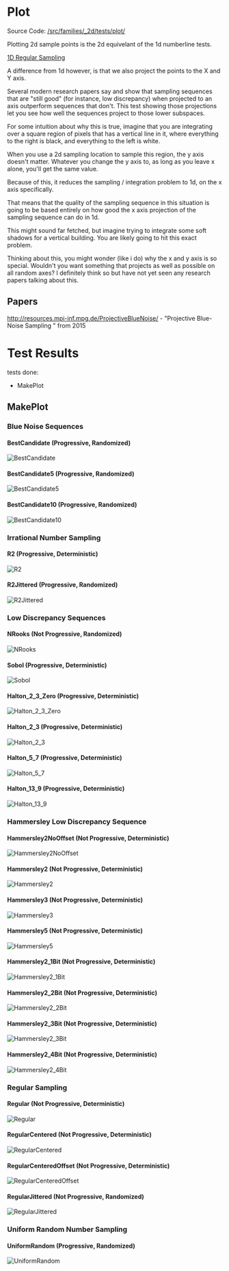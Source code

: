 # Plot
Source Code: [/src/families/_2d/tests/plot/](../../../../src/families/_2d/tests/plot/)

Plotting 2d sample points is the 2d equivelant of the 1d numberline tests.

[1D Regular Sampling](../../../_1d/tests/numberline/page.md)  

A difference from 1d however, is that we also project the points to the X and Y axis.

Several modern research papers say and show that sampling sequences that are "still good" (for instance, low discrepancy) when projected to an axis outperform sequences that don't.  This test showing those projections let you see how well the sequences project to those lower subspaces.

For some intuition about why this is true, imagine that you are integrating over a square region of pixels that has a vertical line in it, where everything to the right is black, and everything to the left is white.

When you use a 2d sampling location to sample this region, the y axis doesn't matter. Whatever you change the y axis to, as long as you leave x alone, you'll get the same value.

Because of this, it reduces the sampling / integration problem to 1d, on the x axis specifically.

That means that the quality of the sampling sequence in this situation is going to be based entirely on how good the x axis projection of the sampling sequence can do in 1d.

This might sound far fetched, but imagine trying to integrate some soft shadows for a vertical building.  You are likely going to hit this exact problem.

Thinking about this, you might wonder (like i do) why the x and y axis is so special.  Wouldn't you want something that projects as well as possible on all random axes?  I definitely think so but have not yet seen any research papers talking about this.

## Papers

http://resources.mpi-inf.mpg.de/ProjectiveBlueNoise/ - "Projective Blue-Noise Sampling " from 2015
# Test Results
 tests done:
* MakePlot
## MakePlot
### Blue Noise Sequences
#### BestCandidate (Progressive, Randomized)
![BestCandidate](../../../_2d/samples/blue_noise/MakePlot_BestCandidate.png)  
#### BestCandidate5 (Progressive, Randomized)
![BestCandidate5](../../../_2d/samples/blue_noise/MakePlot_BestCandidate5.png)  
#### BestCandidate10 (Progressive, Randomized)
![BestCandidate10](../../../_2d/samples/blue_noise/MakePlot_BestCandidate10.png)  
### Irrational Number Sampling
#### R2 (Progressive, Deterministic)
![R2](../../../_2d/samples/irrational_numbers/MakePlot_R2.png)  
#### R2Jittered (Progressive, Randomized)
![R2Jittered](../../../_2d/samples/irrational_numbers/MakePlot_R2Jittered.png)  
### Low Discrepancy Sequences
#### NRooks (Not Progressive, Randomized)
![NRooks](../../../_2d/samples/lds/MakePlot_NRooks.png)  
#### Sobol (Progressive, Deterministic)
![Sobol](../../../_2d/samples/lds/MakePlot_Sobol.png)  
#### Halton_2_3_Zero (Progressive, Deterministic)
![Halton_2_3_Zero](../../../_2d/samples/lds/MakePlot_Halton_2_3_Zero.png)  
#### Halton_2_3 (Progressive, Deterministic)
![Halton_2_3](../../../_2d/samples/lds/MakePlot_Halton_2_3.png)  
#### Halton_5_7 (Progressive, Deterministic)
![Halton_5_7](../../../_2d/samples/lds/MakePlot_Halton_5_7.png)  
#### Halton_13_9 (Progressive, Deterministic)
![Halton_13_9](../../../_2d/samples/lds/MakePlot_Halton_13_9.png)  
### Hammersley Low Discrepancy Sequence
#### Hammersley2NoOffset (Not Progressive, Deterministic)
![Hammersley2NoOffset](../../../_2d/samples/lds_hammersley/MakePlot_Hammersley2NoOffset.png)  
#### Hammersley2 (Not Progressive, Deterministic)
![Hammersley2](../../../_2d/samples/lds_hammersley/MakePlot_Hammersley2.png)  
#### Hammersley3 (Not Progressive, Deterministic)
![Hammersley3](../../../_2d/samples/lds_hammersley/MakePlot_Hammersley3.png)  
#### Hammersley5 (Not Progressive, Deterministic)
![Hammersley5](../../../_2d/samples/lds_hammersley/MakePlot_Hammersley5.png)  
#### Hammersley2_1Bit (Not Progressive, Deterministic)
![Hammersley2_1Bit](../../../_2d/samples/lds_hammersley/MakePlot_Hammersley2_1Bit.png)  
#### Hammersley2_2Bit (Not Progressive, Deterministic)
![Hammersley2_2Bit](../../../_2d/samples/lds_hammersley/MakePlot_Hammersley2_2Bit.png)  
#### Hammersley2_3Bit (Not Progressive, Deterministic)
![Hammersley2_3Bit](../../../_2d/samples/lds_hammersley/MakePlot_Hammersley2_3Bit.png)  
#### Hammersley2_4Bit (Not Progressive, Deterministic)
![Hammersley2_4Bit](../../../_2d/samples/lds_hammersley/MakePlot_Hammersley2_4Bit.png)  
### Regular Sampling
#### Regular (Not Progressive, Deterministic)
![Regular](../../../_2d/samples/regular/MakePlot_Regular.png)  
#### RegularCentered (Not Progressive, Deterministic)
![RegularCentered](../../../_2d/samples/regular/MakePlot_RegularCentered.png)  
#### RegularCenteredOffset (Not Progressive, Deterministic)
![RegularCenteredOffset](../../../_2d/samples/regular/MakePlot_RegularCenteredOffset.png)  
#### RegularJittered (Not Progressive, Randomized)
![RegularJittered](../../../_2d/samples/regular/MakePlot_RegularJittered.png)  
### Uniform Random Number Sampling
#### UniformRandom (Progressive, Randomized)
![UniformRandom](../../../_2d/samples/uniform_random/MakePlot_UniformRandom.png)  
